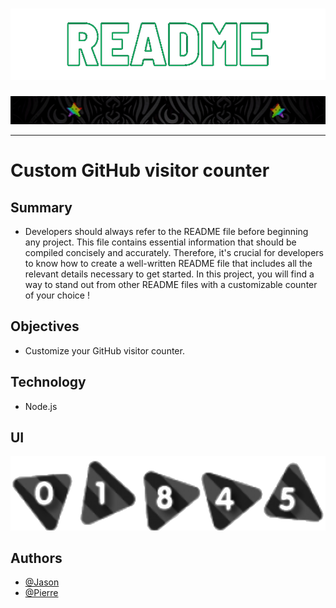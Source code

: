 <h1 align="center">
  <img src="./assets/header.png" alt="Header" />
</h1>
<img src="./assets/star.gif" alt="star" />

---

# Custom GitHub visitor counter

## Summary

- Developers should always refer to the README file before beginning any project. This file contains essential information that should be compiled concisely and accurately. Therefore, it's crucial for developers to know how to create a well-written README file that includes all the relevant details necessary to get started. In this project, you will find a way to stand out from other README files with a customizable counter of your choice !

## Objectives

- Customize your GitHub visitor counter.

## Technology

- Node.js

## UI
<img src="./assets/result.png" alt="Counter" />

## Authors

- [@Jason](https://github.com/JasonDhose)
- [@Pierre](https://github.com/Pierre-Portfolio)